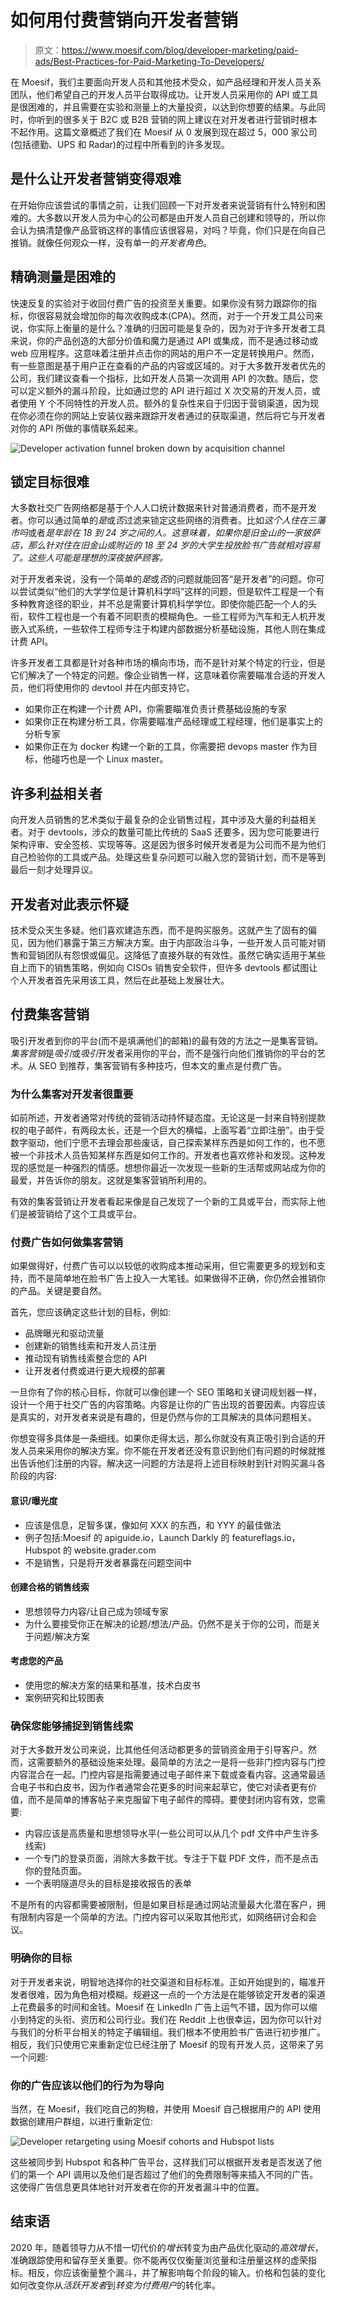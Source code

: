 # 如何用付费营销向开发者营销

> 原文：<https://www.moesif.com/blog/developer-marketing/paid-ads/Best-Practices-for-Paid-Marketing-To-Developers/>

在 Moesif，我们主要面向开发人员和其他技术受众，如产品经理和开发人员关系团队，他们希望自己的开发人员平台取得成功。让开发人员采用你的 API 或工具是很困难的，并且需要在实验和测量上的大量投资，以达到你想要的结果。与此同时，你听到的很多关于 B2C 或 B2B 营销的网上建议在对开发者进行营销时根本不起作用。这篇文章概述了我们在 Moesif 从 0 发展到现在超过 5，000 家公司(包括德勤、UPS 和 Radar)的过程中所看到的许多发现。

## 是什么让开发者营销变得艰难

在开始你应该尝试的事情之前，让我们回顾一下对开发者来说营销有什么特别和困难的。大多数以开发人员为中心的公司都是由开发人员自己创建和领导的，所以你会认为搞清楚像产品营销这样的事情应该很容易，对吗？毕竟，你们只是在向自己推销。就像任何观众一样，没有单一的*开发者角色*。

## 精确测量是困难的

快速反复的实验对于收回付费广告的投资至关重要。如果你没有努力跟踪你的指标，你很容易就会增加你的每次收购成本(CPA)。然而，对于一个开发工具公司来说，你实际上衡量的是什么？准确的归因可能是复杂的，因为对于许多开发者工具来说，你的产品创造的大部分价值和魔力是通过 API 或集成，而不是通过移动或 web 应用程序。这意味着注册并点击你的网站的用户不一定是转换用户。然而，有一些意图是基于用户正在查看的产品的内容或区域的。对于大多数开发者优先的公司，我们建议查看一个指标，比如开发人员第一次调用 API 的次数。随后，您可以定义额外的漏斗阶段，比如通过您的 API 进行超过 X 次交易的开发人员，或者使用 Y 个不同特性的开发人员。额外的复杂性来自于归因于营销渠道，因为现在你必须在你的网站上安装仪器来跟踪开发者通过的获取渠道，然后将它与开发者对你的 API 所做的事情联系起来。

![Developer activation funnel broken down by acquisition channel](img/0fc1dc127806ccf6475981e45761ea05.png)

## 锁定目标很难

大多数社交广告网络都是基于个人人口统计数据来针对普通消费者，而不是开发者。你可以通过简单的*是*或*否*过滤来锁定这些网络的消费者。比如*这个人住在三藩市吗*或者*是年龄在 18 到 24 岁之间的人。这意味着，如果你是旧金山的一家披萨店，那么针对住在旧金山或附近的 18 至 24 岁的大学生投放脸书广告就相对容易了。这些人可能是理想的深夜披萨顾客。*

对于开发者来说，没有一个简单的*是*或*否*的问题就能回答“是开发者”的问题。你可以尝试类似“他们的大学学位是计算机科学吗”这样的问题，但是软件工程是一个有多种教育途径的职业，并不总是需要计算机科学学位。即使你能匹配一个人的头衔，软件工程也是一个有着不同职责的模糊角色。一些工程师为汽车和无人机开发嵌入式系统，一些软件工程师专注于构建内部数据分析基础设施，其他人则在集成计费 API。

许多开发者工具都是针对各种市场的横向市场，而不是针对某个特定的行业，但是它们解决了一个特定的问题。像企业销售一样，这意味着你需要瞄准合适的开发人员，他们将使用你的 devtool 并在内部支持它。

*   如果你正在构建一个计费 API，你需要瞄准负责计费基础设施的专家
*   如果你正在构建分析工具，你需要瞄准产品经理或工程经理，他们是事实上的分析专家
*   如果你正在为 docker 构建一个新的工具，你需要把 devops master 作为目标，他碰巧也是一个 Linux master。

## 许多利益相关者

向开发人员销售的艺术类似于最复杂的企业销售过程，其中涉及大量的利益相关者。对于 devtools，涉众的数量可能比传统的 SaaS 还要多，因为您可能要进行架构评审、安全签核、实现等等。这是因为很多时候开发者是为公司而不是为他们自己检验你的工具或产品。处理这些复杂问题可以融入您的营销计划，而不是等到最后一刻才处理异议。

## 开发者对此表示怀疑

技术受众天生多疑。他们喜欢建造东西，而不是购买服务。这就产生了固有的偏见，因为他们暴露于第三方解决方案。由于内部政治斗争，一些开发人员可能对销售和营销团队有怨恨或偏见。这降低了直接外联的有效性。虽然它确实适用于某些自上而下的销售策略，例如向 CISOs 销售安全软件，但许多 devtools 都试图让个人开发者首先采用该工具，然后在此基础上发展壮大。

## 付费集客营销

吸引开发者到你的平台(而不是填满他们的邮箱)的最有效的方法之一是集客营销。*集客营销*是*吸引*或*吸引*开发者采用你的平台，而不是强行向他们推销你的平台的艺术。从 SEO 到推荐，集客营销有多种技巧，但本文的重点是付费广告。

### 为什么集客对开发者很重要

如前所述，开发者通常对传统的营销活动持怀疑态度。无论这是一封来自特别提款权的电子邮件，有两段太长，还是一个巨大的横幅，上面写着“立即注册”。由于受数字驱动，他们宁愿不去理会那些废话，自己探索某样东西是如何工作的，也不愿被一个非技术人员告知某样东西是如何工作的。开发者也喜欢修补和发现。这种发现的感觉是一种强烈的情感。想想你最近一次发现一些新的生活帮或网站成为你的最爱，并告诉你的朋友。这就是集客营销所利用的。

有效的集客营销让开发者看起来像是自己发现了一个新的工具或平台，而实际上他们是被营销给了这个工具或平台。

### 付费广告如何做集客营销

如果做得好，付费广告可以以较低的收购成本推动采用，但它需要更多的规划和支持，而不是简单地在脸书广告上投入一大笔钱。如果做得不正确，你仍然会推销你的产品。关键是要自然。

首先，您应该确定这些计划的目标，例如:

*   品牌曝光和驱动流量
*   创建新的销售线索和开发人员注册
*   推动现有销售线索整合您的 API
*   让开发者付费或进行更大规模的部署

一旦你有了你的核心目标，你就可以像创建一个 SEO 策略和关键词规划器一样，设计一个用于社交广告的内容策略。内容是让你的广告出现的首要因素。内容应该是真实的，对开发者来说是有趣的，但是仍然与你的工具解决的具体问题相关。

你想变得多具体是一条细线。如果你走得太远，那么你就没有真正吸引到合适的开发人员来采用你的解决方案。你不能在开发者还没有意识到他们有问题的时候就推出告诉他们注册的内容。解决这一问题的方法是将上述目标映射到针对购买漏斗各阶段的内容:

#### 意识/曝光度

*   应该是信息，足智多谋，像如何 XXX 的东西，和 YYY 的最佳做法
*   例子包括:Moesif 的 apiguide.io，Launch Darkly 的 featureflags.io，Hubspot 的 website.grader.com
*   不是销售，只是将开发者暴露在问题空间中

#### 创建合格的销售线索

*   思想领导力内容/让自己成为领域专家
*   为什么要接受你正在解决的论题/想法/产品。仍然不是关于你的公司，而是关于问题/解决方案

#### 考虑您的产品

*   使用您的解决方案的结果和基准，技术白皮书
*   案例研究和比较图表

### 确保您能够捕捉到销售线索

对于大多数开发公司来说，比其他任何活动都更多的营销资金用于引导客户。然而，这需要额外的基础设施来处理。最简单的方法之一是将一些非门控内容与门控内容混合在一起。门控内容是指需要通过电子邮件来下载或查看内容。这通常最适合电子书和白皮书，因为作者通常会花更多的时间来起草它，使它对读者更有价值，而不是简单的博客帖子来克服留下电子邮件的障碍。要使封闭内容有效，您需要:

*   内容应该是高质量和思想领导水平(一些公司可以从几个 pdf 文件中产生许多线索)
*   一个专门的登录页面，消除大多数干扰。专注于下载 PDF 文件，而不是点击你的登陆页面。
*   一个表明隧道尽头的目标是接收报告的表单

不是所有的内容都需要被限制，但是如果目标是通过网站流量最大化潜在客户，拥有限制内容是一个简单的方法。门控内容可以采取其他形式，如网络研讨会和会议。

### 明确你的目标

对于开发者来说，明智地选择你的社交渠道和目标标准。正如开始提到的，瞄准开发者很难，因为角色相对模糊。规避这一点的一个方法是在能够锁定开发者的渠道上花费最多的时间和金钱。Moesif 在 LinkedIn 广告上运气不错，因为你可以缩小到特定的头衔、资历和公司行业。我们在 Reddit 上也很幸运，因为你可以针对与我们的分析平台相关的特定子编辑组。我们根本不使用脸书广告进行初步推广。相反，我们只使用它来重新定位已经注册了 Moesif 的现有开发人员，这带来了另一个问题:

### 你的广告应该以他们的行为为导向

当然，在 Moesif，我们吃自己的狗粮，并使用 Moesif 自己根据用户的 API 使用数据创建用户群组，以进行重新定位:

![Developer retargeting using Moesif cohorts and Hubspot lists](img/c82d5b1de7c0dee9037adaf6877e1d09.png)

这些被同步到 Hubspot 和各种广告平台，这样我们可以根据开发者是否发送了他们的第一个 API 调用以及他们是否超过了他们的免费限制等来插入不同的广告。这使得广告信息更具体地针对开发者在你的开发者漏斗中的位置。

## 结束语

2020 年，随着领导力从不惜一切代价的*增长*转变为由产品优化驱动的*高效增长*，准确跟踪使用和留存至关重要。你不能再仅仅衡量浏览量和注册量这样的虚荣指标。相反，你应该衡量整个漏斗，并了解影响每个阶段的输入。价格和包装的变化如何改变你从*活跃开发者*到*转变为付费用户*的转化率。